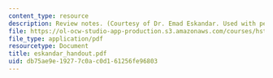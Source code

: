 ```yaml
---
content_type: resource
description: Review notes. (Courtesy of Dr. Emad Eskandar. Used with permission.)
file: https://ol-ocw-studio-app-production.s3.amazonaws.com/courses/hst-131-introduction-to-neuroscience-fall-2005/db75ae9e19277c0ac0d161256fe96803_eskandar_handout.pdf
file_type: application/pdf
resourcetype: Document
title: eskandar_handout.pdf
uid: db75ae9e-1927-7c0a-c0d1-61256fe96803
---
```

